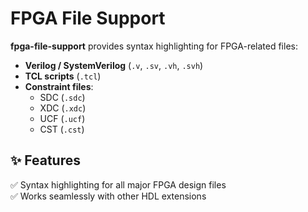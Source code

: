 # FPGA File Support

**fpga-file-support** provides syntax highlighting for FPGA-related files:

- **Verilog / SystemVerilog** (`.v`, `.sv`, `.vh`, `.svh`)
- **TCL scripts** (`.tcl`)
- **Constraint files**:  
  - SDC (`.sdc`)  
  - XDC (`.xdc`)  
  - UCF (`.ucf`)  
  - CST (`.cst`)

## ✨ Features

✅ Syntax highlighting for all major FPGA design files  
✅ Works seamlessly with other HDL extensions  